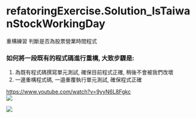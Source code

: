 # refatoringExercise.Solution_IsTaiwanStockWorkingDay
重構練習 判斷是否為股票營業時間程式


### 如何將一段既有的程式碼進行重構, 大致步驟是:

1. 為既有程式碼撰寫單元測試, 確保目前程式正確, 稍後不會被我們改壞
2. 一邊重構程式碼, 一邉重覆執行單元測試, 確保程式正確
    
 https://www.youtube.com/watch?v=9yyN6L8Fgkc   
 ![](https://i.imgur.com/HXP6HiN.png)
  
    
![](https://i.imgur.com/GxdLis5.png)
